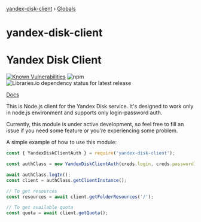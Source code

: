 [yandex-disk-client](README.md) › [Globals](globals.md)

# yandex-disk-client

# Yandex Disk Client 
[![Known Vulnerabilities](https://snyk.io/test/github/Pterko/yandex-disk-client/badge.svg?targetFile=package.json)](https://snyk.io/test/github/Pterko/yandex-disk-client?targetFile=package.json) ![npm](https://img.shields.io/npm/dm/yandex-disk-client) ![Libraries.io dependency status for latest release](https://img.shields.io/librariesio/release/npm/yandex-disk-client)

[Docs](https://github.com/Pterko/yandex-disk-client/blob/master/docs/modules/_index_.md)

This is Node.js client for the Yandex Disk service. It's designed to work only in node.js environment and supports only login-password auth.

Currently, this module is under active development, so feel free to fill an issue if you need some feature or you're experiencing some problem.

A simple example of how to use this module: 
```javascript
const { YandexDiskClientAuth } = require('yandex-disk-client');

const authClass = new YandexDiskClientAuth(creds.login, creds.password);

await authClass.logIn();
const client = authClass.getClientInstance();

// To get resources
const resources = await client.getFolderResources('/');

// To get available quota
const quota = await client.getQuota();

```
